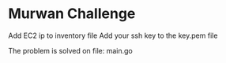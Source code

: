 # Murwan Challenge
Add EC2 ip to inventory file
Add your ssh key to the key.pem file


The problem is solved on file: main.go
